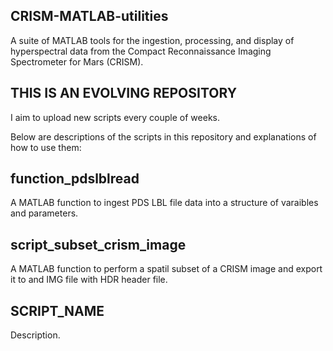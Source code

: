 ## CRISM-MATLAB-utilities
A suite of MATLAB tools for the ingestion, processing, and display of hyperspectral data from the Compact Reconnaissance Imaging Spectrometer for Mars (CRISM).

## THIS IS AN EVOLVING REPOSITORY
I aim to upload new scripts every couple of weeks.

Below are descriptions of the scripts in this repository and explanations of how to use them:

## function_pdslblread

A MATLAB function to ingest PDS LBL file data into a structure of varaibles and parameters.

## script_subset_crism_image

A MATLAB function to perform a spatil subset of a CRISM image and export it to and IMG file with HDR header file.

## SCRIPT_NAME

Description.
